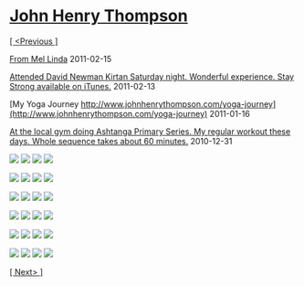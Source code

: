 # [John Henry Thompson](../README.md)

[[ <Previous ]](2011-03-22-1.md)



[From Mel Linda](http://www.hulu.com/watch/210947/bobs-burgers-sexy-dance-fighting?from=fb_share)
2011-02-15



[Attended David Newman Kirtan Saturday night. Wonderful experience. Stay Strong available on iTunes.](http://www.youtube.com/watch?v=pNFGKfBhtUk)
2011-02-13



[My Yoga Journey http://www.johnhenrythompson.com/yoga-journey](http://www.johnhenrythompson.com/yoga-journey)
2011-01-16



[At the local gym doing Ashtanga Primary Series. My regular workout these days. Whole sequence takes about 60 minutes.](http://www.youtube.com/watch?v=Me9SZhKUHlM)
2010-12-31

[![](../media/2010-12-18/Fam-2010-JHT0195-thumb.jpg)](../posts/2010-12-18-1.md) [![](../media/2010-12-18/Fam-2010-Side-crow-on-small-white-table-thumb.jpg)](../posts/2010-12-18-2.md) [![](../media/2010-12-18/Fam-2010-JHT0188-thumb.jpg)](../posts/2010-12-18-3.md) [![](../media/2010-12-18/Fam-2010-DSC06213-thumb.jpg)](../posts/2010-12-18-4.md)

[![](../media/2010-12-18/Fam-2010-JHT0182-thumb.jpg)](../posts/2010-12-18-5.md) [![](../media/2010-12-18/Fam-2010-DSC06212-thumb.jpg)](../posts/2010-12-18-6.md) [![](../media/2010-12-18/Fam-2010-JHT0180-thumb.jpg)](../posts/2010-12-18-7.md) [![](../media/2010-12-18/Fam-2010-JHT0179-thumb.jpg)](../posts/2010-12-18-8.md)

[![](../media/2010-12-18/Fam-2010-DSC06207-thumb.jpg)](../posts/2010-12-18-9.md) [![](../media/2010-12-18/Fam-2010-JHT0176-thumb.jpg)](../posts/2010-12-18-10.md) [![](../media/2010-12-18/Fam-2010-DSC06205-thumb.jpg)](../posts/2010-12-18-11.md) [![](../media/2010-12-18/Fam-2010-DSC06203-thumb.jpg)](../posts/2010-12-18-12.md)

[![](../media/2010-12-18/Fam-2010-DSC06201-thumb.jpg)](../posts/2010-12-18-13.md) [![](../media/2010-12-18/Fam-2010-JHT0170-thumb.jpg)](../posts/2010-12-18-14.md) [![](../media/2010-12-18/Fam-2010-DSC06196-thumb.jpg)](../posts/2010-12-18-15.md) [![](../media/2010-12-18/Fam-2010-JHT0169-thumb.jpg)](../posts/2010-12-18-16.md)

[![](../media/2010-12-18/Fam-2010-DSC06191-thumb.jpg)](../posts/2010-12-18-17.md) [![](../media/2010-12-18/Fam-2010-JHT0165-thumb.jpg)](../posts/2010-12-18-18.md) [![](../media/2010-12-18/Fam-2010-DSC06188-thumb.jpg)](../posts/2010-12-18-19.md) [![](../media/2010-12-18/Fam-2010-DSC06187-thumb.jpg)](../posts/2010-12-18-20.md)

[![](../media/2010-12-18/Fam-2010-DSC06186-thumb.jpg)](../posts/2010-12-18-21.md) [![](../media/2010-12-18/Fam-2010-DSC06184-thumb.jpg)](../posts/2010-12-18-22.md) [![](../media/2010-12-18/Fam-2010-JHT0158-thumb.jpg)](../posts/2010-12-18-23.md) [![](../media/2010-12-18/Fam-2010-JHT0154-thumb.jpg)](../posts/2010-12-18-24.md)

[[ Next> ]](2008-04-02-1.md)